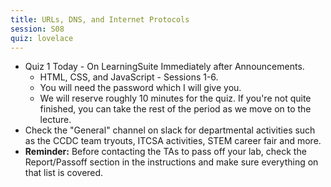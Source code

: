 ```yaml
---
title: URLs, DNS, and Internet Protocols
session: S08
quiz: lovelace
---
```

* Quiz 1 Today - On LearningSuite Immediately after Announcements.
    * HTML, CSS, and JavaScript - Sessions 1-6.
    * You will need the password which I will give you.
    * We will reserve roughly 10 minutes for the quiz. If you're not quite finished, you can take the rest of the period as we move on to the lecture.
* Check the "General" channel on slack for departmental activities such as the CCDC team tryouts, ITCSA activities, STEM career fair and more.
* **Reminder:** Before contacting the TAs to pass off your lab, check the Report/Passoff section in the instructions and make sure everything on that list is covered.
